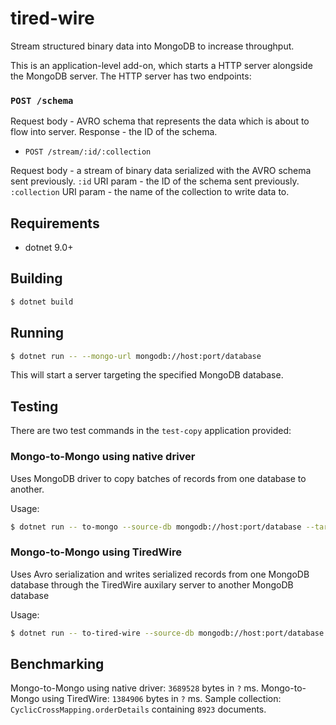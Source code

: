 # tired-wire

Stream structured binary data into MongoDB to increase throughput.

This is an application-level add-on, which starts a HTTP server alongside the MongoDB server.
The HTTP server has two endpoints:

### `POST /schema`

Request body - AVRO schema that represents the data which is about to flow into server.
Response - the ID of the schema.

* `POST /stream/:id/:collection`

Request body - a stream of binary data serialized with the AVRO schema sent previously.
`:id` URI param - the ID of the schema sent previously.
`:collection` URI param - the name of the collection to write data to.

## Requirements

* dotnet 9.0+

## Building

```bash
$ dotnet build
```

## Running

```bash
$ dotnet run -- --mongo-url mongodb://host:port/database
```

This will start a server targeting the specified MongoDB database.

## Testing

There are two test commands in the `test-copy` application provided:

### Mongo-to-Mongo using native driver 

Uses MongoDB driver to copy batches of records from one database to another.

Usage:

```bash
$ dotnet run -- to-mongo --source-db mongodb://host:port/database --target-db mongodb://host:port/database --collection collection
```

### Mongo-to-Mongo using TiredWire

Uses Avro serialization and writes serialized records from one MongoDB database through the TiredWire auxilary server to another MongoDB database

Usage:

```bash
$ dotnet run -- to-tired-wire --source-db mongodb://host:port/database --destination http://host:port/ --collection collection --schema schema.avsc
```

## Benchmarking

Mongo-to-Mongo using native driver: `3689528` bytes in `?` ms.
Mongo-to-Mongo using TiredWire: `1384906` bytes in `?` ms.
Sample collection: `CyclicCrossMapping.orderDetails` containing `8923` documents.

